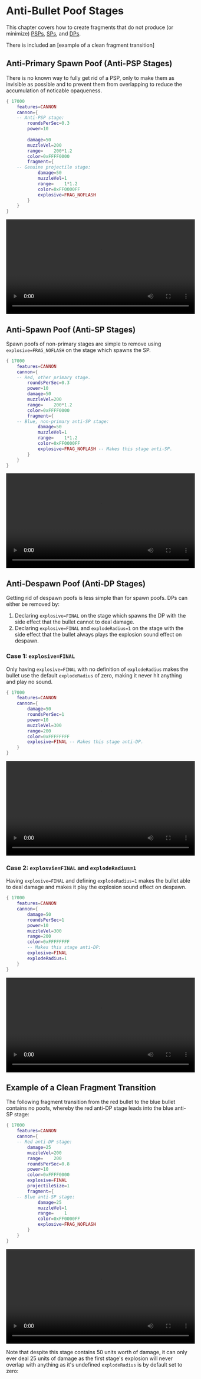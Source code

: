 # Anti-Bullet Poof Stages
This chapter covers how to create fragments that do not produce (or minimize) [PSPs](./anti-bullet_poof_stages.md#anti-primary-spawn-poof-anti-psp-stages), [SPs](./anti-bullet_poof_stages.md#anti-spawn-poof-anti-sp-stages), and [DPs](./anti-bullet_poof_stages.md#anti-despawn-poof-anti-dp-stages).

There is included an [example of a clean fragment transition]
## Anti-Primary Spawn Poof (Anti-PSP Stages)
There is no known way to fully get rid of a PSP, only to make them as invisible as possible and to prevent them from overlapping to reduce the accumulation of noticable opaqueness.
```lua
{ 17000
	features=CANNON
    cannon={
    -- Anti-PSP stage:
        roundsPerSec=0.3
        power=10
		
        damage=50
        muzzleVel=200
        range=    200*1.2
		color=0xFFFF0000
		fragment={
    -- Genuine projectile stage:
			damage=50
			muzzleVel=1
			range=    1*1.2
			color=0xFF0000FF
			explosive=FRAG_NOFLASH
		}
    }
}
```
<video height=256 controls>
  <source src="diagrams/frag_anti-psp.mp4" type="video/mp4">
  Your browser does not support the video tag.
</video>

## Anti-Spawn Poof (Anti-SP Stages)
Spawn poofs of non-primary stages are simple to remove using `explosive=FRAG_NOFLASH` on the stage which spawns the SP.
```lua
{ 17000
	features=CANNON
    cannon={
    -- Red, other primary stage.
        roundsPerSec=0.3
        power=10
        damage=50
        muzzleVel=200
        range=    200*1.2
		color=0xFFFF0000
		fragment={
    -- Blue, non-primary anti-SP stage:
			damage=50
			muzzleVel=1
			range=    1*1.2
			color=0xFF0000FF
			explosive=FRAG_NOFLASH -- Makes this stage anti-SP.
		}
    }
}
```
<video height=256 controls>
  <source src="diagrams/frag_anti-sp.mp4" type="video/mp4">
  Your browser does not support the video tag.
</video>

## Anti-Despawn Poof (Anti-DP Stages)
Getting rid of despawn poofs is less simple than for spawn poofs. DPs can either be removed by:
1. Declaring `explosive=FINAL` on the stage which spawns the DP with the side effect that the bullet cannot to deal damage.
2. Declaring `explosive=FINAL` and `explodeRadius=1` on the stage with the side effect that the bullet always plays the explosion sound effect on despawn.
### Case 1: `explosive=FINAL`
Only having `explosive=FINAL` with no definition of `explodeRadius` makes the bullet use the default `explodeRadius` of zero, making it never hit anything and play no sound.
```lua
{ 17000
	features=CANNON
    cannon={
        damage=50
        roundsPerSec=1
        power=10
        muzzleVel=300
        range=200
		color=0xFFFFFFFF
		explosive=FINAL -- Makes this stage anti-DP.
    }
}
```
<video height=256 controls>
  <source src="diagrams/frag_anti-dp_1.mp4" type="video/mp4">
  Your browser does not support the video tag.
</video>

### Case 2: `explosvie=FINAL` and `explodeRadius=1`
Having `explosive=FINAL` and defining `explodeRadius=1` makes the bullet able to deal damage and makes it play the explosion sound effect on despawn.
```lua
{ 17000
	features=CANNON
    cannon={
        damage=50
        roundsPerSec=1
        power=10
        muzzleVel=300
        range=200
		color=0xFFFFFFFF
        -- Makes this stage anti-DP:
		explosive=FINAL
		explodeRadius=1
    }
}
```
<video height=256 controls>
  <source src="diagrams/frag_anti_dp_2.mp4" type="video/mp4">
  Your browser does not support the video tag.
</video>

## Example of a Clean Fragment Transition
The following fragment transition from the red bullet to the blue bullet contains no poofs, whereby the red anti-DP stage leads into the blue anti-SP stage:
```lua
{ 17000
	features=CANNON
    cannon={
    -- Red anti-DP stage:
        damage=25
        muzzleVel=200
        range=    200
        roundsPerSec=0.8
        power=10
		color=0xFFFF0000
		explosive=FINAL
		projectileSize=1
		fragment={
    -- Blue anti-SP stage:
			damage=25
			muzzleVel=1
			range=    1
			color=0xFF0000FF
			explosive=FRAG_NOFLASH
		}
    }
}
```
<video height=256 controls>
  <source src="diagrams/frag_clean_transition.mp4" type="video/mp4">
  Your browser does not support the video tag.
</video>

Note that despite this stage contains 50 units worth of damage, it can only ever deal 25 units of damage as the first stage's explosion will never overlap with anything as it's undefined `explodeRadius` is by default set to zero: